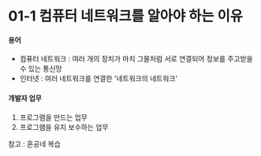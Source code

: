 # 01-1 컴퓨터 네트워크를 알아야 하는 이유

#### 용어

- 컴퓨터 네트워크 : 여러 개의 장치가 마치 그물처럼 서로 연결되어 정보를 주고받을 수 있는 통신망
- 인터넷 : 여러 네트워크를 연결한 '네트워크의 네트워크'

#### 개발자 업무

1. 프로그램을 만드는 업무
2. 프로그램을 유지 보수하는 업무

참고 : 혼공네 복습
